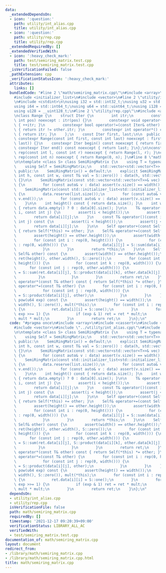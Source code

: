 ```yaml
---
data:
  _extendedDependsOn:
  - icon: ':question:'
    path: utility/int_alias.cpp
    title: utility/int_alias.cpp
  - icon: ':question:'
    path: utility/rep.cpp
    title: utility/rep.cpp
  _extendedRequiredBy: []
  _extendedVerifiedWith:
  - icon: ':heavy_check_mark:'
    path: test/semiring_matrix.test.cpp
    title: test/semiring_matrix.test.cpp
  _isVerificationFailed: false
  _pathExtension: cpp
  _verificationStatusIcon: ':heavy_check_mark:'
  attributes:
    links: []
  bundledCode: "#line 2 \"math/semiring_matrix.cpp\"\n#include <array>\n#include <cassert>\n\
    #include <initializer_list>\n#include <vector>\n#line 2 \"utility/int_alias.cpp\"\
    \n#include <cstdint>\n\nusing i32 = std::int32_t;\nusing u32 = std::uint32_t;\n\
    using i64 = std::int64_t;\nusing u64 = std::uint64_t;\nusing i128 = __int128_t;\n\
    using u128 = __uint128_t;\n#line 2 \"utility/rep.cpp\"\n#include <algorithm>\n\
    \nclass Range {\n    struct Iter {\n        int itr;\n        constexpr Iter(const\
    \ int pos) noexcept : itr(pos) {}\n        constexpr void operator++() noexcept\
    \ { ++itr; }\n        constexpr bool operator!=(const Iter& other) const noexcept\
    \ { return itr != other.itr; }\n        constexpr int operator*() const noexcept\
    \ { return itr; }\n    };\n    const Iter first, last;\n\n  public:\n    explicit\
    \ constexpr Range(const int first, const int last) noexcept : first(first), last(std::max(first,\
    \ last)) {}\n    constexpr Iter begin() const noexcept { return first; }\n   \
    \ constexpr Iter end() const noexcept { return last; }\n};\n\nconstexpr Range\
    \ rep(const int l, const int r) noexcept { return Range(l, r); }\nconstexpr Range\
    \ rep(const int n) noexcept { return Range(0, n); }\n#line 8 \"math/semiring_matrix.cpp\"\
    \n\ntemplate <class S> class SemiRingMatrix {\n    using T = typename S::Type;\n\
    \    using Self = SemiRingMatrix;\n    std::vector<std::vector<T>> data;\n\n \
    \ public:\n    SemiRingMatrix() = default;\n    explicit SemiRingMatrix(const\
    \ int h, const int w, const T& val = S::zero()) : data(h, std::vector<T>(w, val))\
    \ {}\n\n    SemiRingMatrix(const std::vector<std::vector<T>>& vec) : data(vec)\
    \ {\n        for (const auto& v : data) assert(v.size() == width());\n    }\n\
    \    SemiRingMatrix(const std::initializer_list<std::initializer_list<T>>& list)\
    \ {\n        data.reserve(list.size());\n        for (const auto& v : list) data.emplace_back(v.begin(),\
    \ v.end());\n        for (const auto& v : data) assert(v.size() == width());\n\
    \    }\n\n    int height() const { return data.size(); }\n    int width() const\
    \ { return data.empty() ? 0 : data[0].size(); }\n\n    T& operator()(const int\
    \ i, const int j) {\n        assert(i < height());\n        assert(j < width());\n\
    \        return data[i][j];\n    }\n    const T& operator()(const int i, const\
    \ int j) const {\n        assert(i < height());\n        assert(j < width());\n\
    \        return data[i][j];\n    }\n\n    Self operator+(const Self& other) const\
    \ { return Self(*this) += other; }\n    Self& operator+=(const Self& other) {\n\
    \        assert(height() == other.height());\n        assert(width() == other.width());\n\
    \        for (const int i : rep(0, height())) {\n            for (const int j\
    \ : rep(0, width())) {\n                data[i][j] = S::sum(data[i][j], other.data[i][j]);\n\
    \            }\n        }\n        return *this;\n    }\n\n    Self operator*(const\
    \ Self& other) const {\n        assert(width() == other.height());\n        Self\
    \ ret(height(), other.width(), S::zero());\n        for (const int i : rep(0,\
    \ height())) {\n            for (const int k : rep(0, width())) {\n          \
    \      for (const int j : rep(0, other.width())) {\n                    ret.data[i][j]\
    \ = S::sum(ret.data[i][j], S::product(data[i][k], other.data[k][j]));\n      \
    \          }\n            }\n        }\n        return ret;\n    }\n\n    Self\
    \ operator*(const T& other) const { return Self(*this) *= other; }\n    Self&\
    \ operator*=(const T& other) {\n        for (const int i : rep(0, height())) {\n\
    \            for (const int j : rep(0, width())) {\n                data[i][j]\
    \ = S::product(data[i][j], other);\n            }\n        }\n    }\n\n    Self\
    \ pow(u64 exp) const {\n        assert(height() == width());\n        Self ret(height(),\
    \ width(), S::zero()), mult(*this);\n        for (const int i : rep(0, height()))\
    \ {\n            ret.data[i][i] = S::one();\n        }\n        for (; exp > 0;\
    \ exp >>= 1) {\n            if (exp & 1) ret = ret * mult;\n            mult =\
    \ mult * mult;\n        }\n        return ret;\n    }\n};\n"
  code: "#pragma once\n#include <array>\n#include <cassert>\n#include <initializer_list>\n\
    #include <vector>\n#include \"../utility/int_alias.cpp\"\n#include \"../utility/rep.cpp\"\
    \n\ntemplate <class S> class SemiRingMatrix {\n    using T = typename S::Type;\n\
    \    using Self = SemiRingMatrix;\n    std::vector<std::vector<T>> data;\n\n \
    \ public:\n    SemiRingMatrix() = default;\n    explicit SemiRingMatrix(const\
    \ int h, const int w, const T& val = S::zero()) : data(h, std::vector<T>(w, val))\
    \ {}\n\n    SemiRingMatrix(const std::vector<std::vector<T>>& vec) : data(vec)\
    \ {\n        for (const auto& v : data) assert(v.size() == width());\n    }\n\
    \    SemiRingMatrix(const std::initializer_list<std::initializer_list<T>>& list)\
    \ {\n        data.reserve(list.size());\n        for (const auto& v : list) data.emplace_back(v.begin(),\
    \ v.end());\n        for (const auto& v : data) assert(v.size() == width());\n\
    \    }\n\n    int height() const { return data.size(); }\n    int width() const\
    \ { return data.empty() ? 0 : data[0].size(); }\n\n    T& operator()(const int\
    \ i, const int j) {\n        assert(i < height());\n        assert(j < width());\n\
    \        return data[i][j];\n    }\n    const T& operator()(const int i, const\
    \ int j) const {\n        assert(i < height());\n        assert(j < width());\n\
    \        return data[i][j];\n    }\n\n    Self operator+(const Self& other) const\
    \ { return Self(*this) += other; }\n    Self& operator+=(const Self& other) {\n\
    \        assert(height() == other.height());\n        assert(width() == other.width());\n\
    \        for (const int i : rep(0, height())) {\n            for (const int j\
    \ : rep(0, width())) {\n                data[i][j] = S::sum(data[i][j], other.data[i][j]);\n\
    \            }\n        }\n        return *this;\n    }\n\n    Self operator*(const\
    \ Self& other) const {\n        assert(width() == other.height());\n        Self\
    \ ret(height(), other.width(), S::zero());\n        for (const int i : rep(0,\
    \ height())) {\n            for (const int k : rep(0, width())) {\n          \
    \      for (const int j : rep(0, other.width())) {\n                    ret.data[i][j]\
    \ = S::sum(ret.data[i][j], S::product(data[i][k], other.data[k][j]));\n      \
    \          }\n            }\n        }\n        return ret;\n    }\n\n    Self\
    \ operator*(const T& other) const { return Self(*this) *= other; }\n    Self&\
    \ operator*=(const T& other) {\n        for (const int i : rep(0, height())) {\n\
    \            for (const int j : rep(0, width())) {\n                data[i][j]\
    \ = S::product(data[i][j], other);\n            }\n        }\n    }\n\n    Self\
    \ pow(u64 exp) const {\n        assert(height() == width());\n        Self ret(height(),\
    \ width(), S::zero()), mult(*this);\n        for (const int i : rep(0, height()))\
    \ {\n            ret.data[i][i] = S::one();\n        }\n        for (; exp > 0;\
    \ exp >>= 1) {\n            if (exp & 1) ret = ret * mult;\n            mult =\
    \ mult * mult;\n        }\n        return ret;\n    }\n};\n"
  dependsOn:
  - utility/int_alias.cpp
  - utility/rep.cpp
  isVerificationFile: false
  path: math/semiring_matrix.cpp
  requiredBy: []
  timestamp: '2021-12-17 09:20:39+09:00'
  verificationStatus: LIBRARY_ALL_AC
  verifiedWith:
  - test/semiring_matrix.test.cpp
documentation_of: math/semiring_matrix.cpp
layout: document
redirect_from:
- /library/math/semiring_matrix.cpp
- /library/math/semiring_matrix.cpp.html
title: math/semiring_matrix.cpp
---
```

